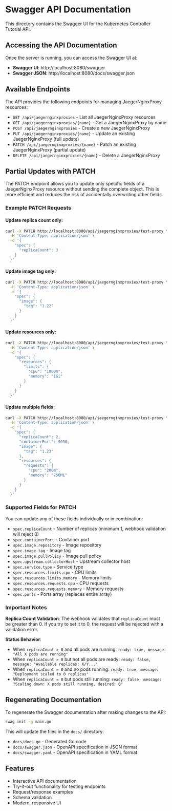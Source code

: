 # Swagger API Documentation

This directory contains the Swagger UI for the Kubernetes Controller Tutorial API.

## Accessing the API Documentation

Once the server is running, you can access the Swagger UI at:

- **Swagger UI**: http://localhost:8080/swagger
- **Swagger JSON**: http://localhost:8080/docs/swagger.json

## Available Endpoints

The API provides the following endpoints for managing JaegerNginxProxy resources:

- `GET /api/jaegernginxproxies` - List all JaegerNginxProxy resources
- `GET /api/jaegernginxproxies/{name}` - Get a JaegerNginxProxy by name
- `POST /api/jaegernginxproxies` - Create a new JaegerNginxProxy
- `PUT /api/jaegernginxproxies/{name}` - Update an existing JaegerNginxProxy (full update)
- `PATCH /api/jaegernginxproxies/{name}` - Patch an existing JaegerNginxProxy (partial update)
- `DELETE /api/jaegernginxproxies/{name}` - Delete a JaegerNginxProxy

## Partial Updates with PATCH

The PATCH endpoint allows you to update only specific fields of a JaegerNginxProxy resource without sending the complete object. This is more efficient and reduces the risk of accidentally overwriting other fields.

### Example PATCH Requests

#### Update replica count only:
```bash
curl -X PATCH http://localhost:8080/api/jaegernginxproxies/test-proxy \
  -H 'Content-Type: application/json' \
  -d '{
    "spec": {
      "replicaCount": 3
    }
  }'
```

#### Update image tag only:
```bash
curl -X PATCH http://localhost:8080/api/jaegernginxproxies/test-proxy \
  -H 'Content-Type: application/json' \
  -d '{
    "spec": {
      "image": {
        "tag": "1.22"
      }
    }
  }'
```

#### Update resources only:
```bash
curl -X PATCH http://localhost:8080/api/jaegernginxproxies/test-proxy \
  -H 'Content-Type: application/json' \
  -d '{
    "spec": {
      "resources": {
        "limits": {
          "cpu": "1000m",
          "memory": "1Gi"
        }
      }
    }
  }'
```

#### Update multiple fields:
```bash
curl -X PATCH http://localhost:8080/api/jaegernginxproxies/test-proxy \
  -H 'Content-Type: application/json' \
  -d '{
    "spec": {
      "replicaCount": 2,
      "containerPort": 9090,
      "image": {
        "tag": "1.23"
      },
      "resources": {
        "requests": {
          "cpu": "200m",
          "memory": "256Mi"
        }
      }
    }
  }'
```

### Supported Fields for PATCH

You can update any of these fields individually or in combination:

- `spec.replicaCount` - Number of replicas (minimum 1, webhook validation will reject 0)
- `spec.containerPort` - Container port
- `spec.image.repository` - Image repository
- `spec.image.tag` - Image tag
- `spec.image.pullPolicy` - Image pull policy
- `spec.upstream.collectorHost` - Upstream collector host
- `spec.service.type` - Service type
- `spec.resources.limits.cpu` - CPU limits
- `spec.resources.limits.memory` - Memory limits
- `spec.resources.requests.cpu` - CPU requests
- `spec.resources.requests.memory` - Memory requests
- `spec.ports` - Ports array (replaces entire array)

### Important Notes

**Replica Count Validation**: The webhook validates that `replicaCount` must be greater than 0. If you try to set it to 0, the request will be rejected with a validation error.

**Status Behavior**: 
- When `replicaCount > 0` and all pods are running: `ready: true, message: "All X pods are running"`
- When `replicaCount > 0` but not all pods are ready: `ready: false, message: "Available replicas: X/Y..."`
- When `replicaCount = 0` and no pods running: `ready: true, message: "Deployment scaled to 0 replicas"`
- When `replicaCount = 0` but pods still running: `ready: false, message: "Scaling down: X pods still running, desired: 0"`

## Regenerating Documentation

To regenerate the Swagger documentation after making changes to the API:

```bash
swag init -g main.go
```

This will update the files in the `docs/` directory:
- `docs/docs.go` - Generated Go code
- `docs/swagger.json` - OpenAPI specification in JSON format
- `docs/swagger.yaml` - OpenAPI specification in YAML format

## Features

- Interactive API documentation
- Try-it-out functionality for testing endpoints
- Request/response examples
- Schema validation
- Modern, responsive UI 
